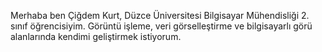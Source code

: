 Merhaba ben Çiğdem Kurt, Düzce Üniversitesi Bilgisayar Mühendisliği 2. sınıf öğrencisiyim. Görüntü işleme, veri görselleştirme ve bilgisayarlı görü alanlarında kendimi geliştirmek istiyorum.
